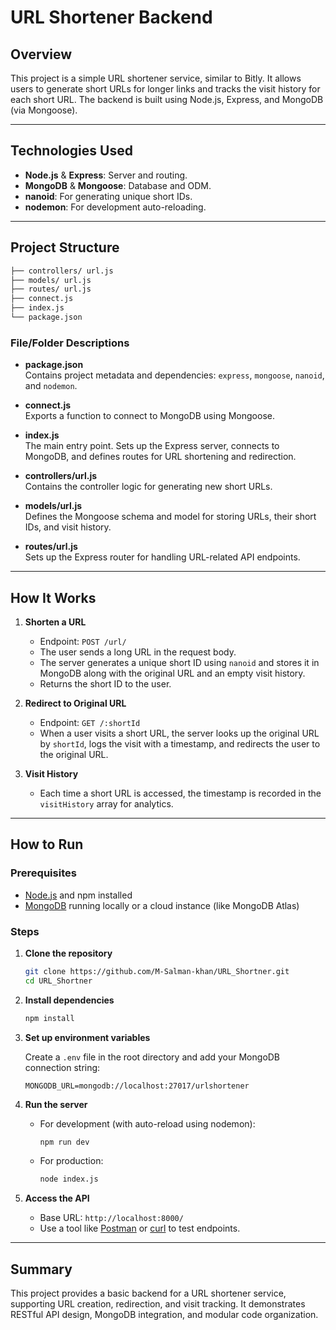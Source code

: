 # URL Shortener Backend

## Overview

This project is a simple URL shortener service, similar to Bitly. It allows users to generate short URLs for longer links and tracks the visit history for each short URL. The backend is built using Node.js, Express, and MongoDB (via Mongoose).

---

## Technologies Used

- **Node.js** & **Express**: Server and routing.
- **MongoDB** & **Mongoose**: Database and ODM.
- **nanoid**: For generating unique short IDs.
- **nodemon**: For development auto-reloading.


---

## Project Structure

```bash project-root/
├── controllers/ url.js
├── models/ url.js
├── routes/ url.js
├── connect.js
├── index.js
└── package.json
```
### File/Folder Descriptions

- **package.json**  
  Contains project metadata and dependencies: `express`, `mongoose`, `nanoid`, and `nodemon`.

- **connect.js**  
  Exports a function to connect to MongoDB using Mongoose.

- **index.js**  
  The main entry point. Sets up the Express server, connects to MongoDB, and defines routes for URL shortening and redirection.

- **controllers/url.js**  
  Contains the controller logic for generating new short URLs.

- **models/url.js**  
  Defines the Mongoose schema and model for storing URLs, their short IDs, and visit history.

- **routes/url.js**  
  Sets up the Express router for handling URL-related API endpoints.

---

## How It Works

1. **Shorten a URL**  
   - Endpoint: `POST /url/`  
   - The user sends a long URL in the request body.
   - The server generates a unique short ID using `nanoid` and stores it in MongoDB along with the original URL and an empty visit history.
   - Returns the short ID to the user.

2. **Redirect to Original URL**  
   - Endpoint: `GET /:shortId`  
   - When a user visits a short URL, the server looks up the original URL by `shortId`, logs the visit with a timestamp, and redirects the user to the original URL.

3. **Visit History**  
   - Each time a short URL is accessed, the timestamp is recorded in the `visitHistory` array for analytics.

---


## How to Run

### Prerequisites

- [Node.js](https://nodejs.org/) and npm installed
- [MongoDB](https://www.mongodb.com/) running locally or a cloud instance (like MongoDB Atlas)

### Steps

1. **Clone the repository**

   ```bash
   git clone https://github.com/M-Salman-khan/URL_Shortner.git
   cd URL_Shortner
   ```

2. **Install dependencies**

   ```bash
   npm install
   ```

3. **Set up environment variables**

   Create a `.env` file in the root directory and add your MongoDB connection string:

   ```env
   MONGODB_URL=mongodb://localhost:27017/urlshortener
   ```

4. **Run the server**

   - For development (with auto-reload using nodemon):

     ```bash
     npm run dev
     ```

   - For production:

     ```bash
     node index.js
     ```

5. **Access the API**

   - Base URL: `http://localhost:8000/`
   - Use a tool like [Postman](https://www.postman.com/) or [curl](https://curl.se/) to test endpoints.


---

## Summary

This project provides a basic backend for a URL shortener service, supporting URL creation, redirection, and visit tracking. It demonstrates RESTful API design, MongoDB integration, and modular code organization.
